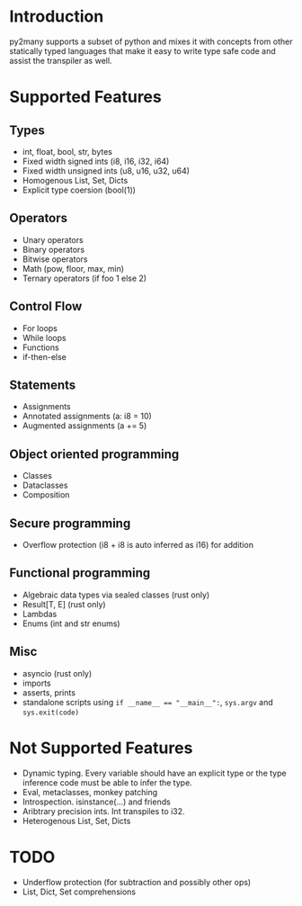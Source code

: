 # Introduction

py2many supports a subset of python and mixes it with concepts from other statically typed languages that make it easy to write type safe code and assist the transpiler as well.

# Supported Features

## Types
* int, float, bool, str, bytes
* Fixed width signed ints (i8, i16, i32, i64)
* Fixed width unsigned ints (u8, u16, u32, u64)
* Homogenous List, Set, Dicts
* Explicit type coersion (bool(1))

## Operators
* Unary operators
* Binary operators
* Bitwise operators
* Math (pow, floor, max, min)
* Ternary operators (if foo 1 else 2)

## Control Flow
* For loops
* While loops
* Functions
* if-then-else

## Statements
* Assignments
* Annotated assignments (a: i8 = 10)
* Augmented assignments (a += 5)

## Object oriented programming
* Classes
* Dataclasses
* Composition

## Secure programming
* Overflow protection (i8 + i8 is auto inferred as i16) for addition

## Functional programming
* Algebraic data types via sealed classes (rust only)
* Result[T, E] (rust only)
* Lambdas
* Enums (int and str enums)

## Misc
* asyncio (rust only)
* imports
* asserts, prints
* standalone scripts using `if __name__ == "__main__":`, `sys.argv` and `sys.exit(code)`

# Not Supported Features

* Dynamic typing. Every variable should have an explicit type or the type inference code must be able to infer the type.
* Eval, metaclasses, monkey patching
* Introspection. isinstance(...) and friends
* Aribtrary precision ints. Int transpiles to i32.
* Heterogenous List, Set, Dicts

# TODO
* Underflow protection (for subtraction and possibly other ops)
* List, Dict, Set comprehensions
